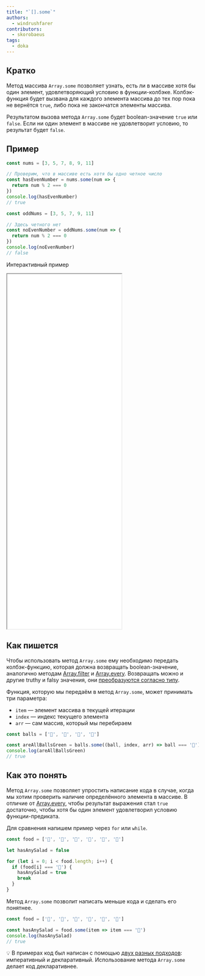 ```yaml
---
title: "`[].some`"
authors:
  - windrushfarer
contributors:
  - skorobaeus
tags:
  - doka
---
```


## Кратко

Метод массива `Array.some` позволяет узнать, есть ли в массиве хотя бы один элемент, удовлетворяющий условию в функции-колбэке. Колбэк-функция будет вызвана для каждого элемента массива до тех пор пока не вернётся `true`, либо пока не закончатся элементы массива.

Результатом вызова метода `Array.some` будет boolean-значение `true` или `false`. Если ни один элемент в массиве не удовлетворит условию, то результат будет `false`.

## Пример

```js
const nums = [3, 5, 7, 8, 9, 11]

// Проверим, что в массиве есть хотя бы одно четное число
const hasEvenNumber = nums.some(num => {
  return num % 2 === 0
})
console.log(hasEvenNumber)
// true

const oddNums = [3, 5, 7, 9, 11]

// Здесь четного нет
const noEvenNumber = oddNums.some(num => {
  return num % 2 === 0
})
console.log(noEvenNumber)
// false
```

Интерактивный пример

<iframe title="Используем some для проверки массива — Array.some — Дока" src="demos/index/" height="930"></iframe>

## Как пишется

Чтобы использовать метод `Array.some` ему необходимо передать колбэк-функцию, которая должна возвращать boolean-значение, аналогично методам [Array.filter](/js/array-filter/) и [Array.every](/js/array-every/). Возвращать можно и другие truthy и falsy значения, они [преобразуются согласно типу](/js/typecasting/).

Функция, которую мы передаём в метод `Array.some`, может принимать три параметра:

- `item` — элемент массива в текущей итерации
- `index` — индекс текущего элемента
- `arr` — сам массив, который мы перебираем

```js
const balls = ['🎾', '🏈', '🎾', '🎾']

const areAllBallsGreen = balls.some((ball, index, arr) => ball === '🏈')
console.log(areAllBallsGreen)
// true
```

## Как это понять

Метод `Array.some` позволяет упростить написание кода в случае, когда мы хотим проверить наличие определённого элемента в массиве. В отличие от [Array.every](/js/array-every/), чтобы результат выражения стал `true` достаточно, чтобы хотя бы один элемент удовлетворил условию функции-предиката.

Для сравнения напишем пример через `for` или `while`.

```js
const food = ['🍗', '🍖', '🥓', '🥬', '🥩', '🍔']

let hasAnySalad = false

for (let i = 0; i < food.length; i++) {
  if (food[i] === '🥬') {
    hasAnySalad = true
    break
  }
}
```

Метод `Array.some` позволит написать меньше кода и сделать его понятнее.

```js
const food = ['🍗', '🍖', '🥓', '🥬', '🥩', '🍔']

const hasAnySalad = food.some(item => item === '🥬')
console.log(hasAnySalad)
// true
```

<aside>

💡 В примерах код был написан с помощью [двух разных подходов](/js/programming-paradigms/): императивный и декларативный. Использование метода `Array.some` делает код декларативнее.

</aside>
